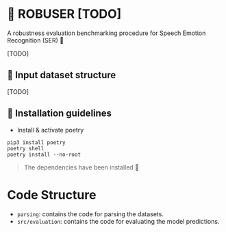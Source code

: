 # 💪 ROBUSER [TODO]
A robustness evaluation benchmarking procedure for Speech Emotion Recognition (SER) 💬

[TODO]

## 📑 Input dataset structure 

[TODO]

## 💁 Installation guidelines

- Install & activate poetry

```
pip3 install poetry
poetry shell
poetry install --no-root
```

> The dependencies have been installed 👏

# Code Structure

- `parsing`: contains the code for parsing the datasets.
- `src/evaluation`: contains the code for evaluating the model predictions.
